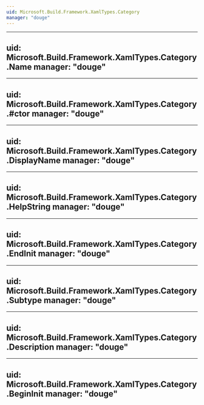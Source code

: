 ```yaml
---
uid: Microsoft.Build.Framework.XamlTypes.Category
manager: "douge"
---
```


---
uid: Microsoft.Build.Framework.XamlTypes.Category.Name
manager: "douge"
---

---
uid: Microsoft.Build.Framework.XamlTypes.Category.#ctor
manager: "douge"
---

---
uid: Microsoft.Build.Framework.XamlTypes.Category.DisplayName
manager: "douge"
---

---
uid: Microsoft.Build.Framework.XamlTypes.Category.HelpString
manager: "douge"
---

---
uid: Microsoft.Build.Framework.XamlTypes.Category.EndInit
manager: "douge"
---

---
uid: Microsoft.Build.Framework.XamlTypes.Category.Subtype
manager: "douge"
---

---
uid: Microsoft.Build.Framework.XamlTypes.Category.Description
manager: "douge"
---

---
uid: Microsoft.Build.Framework.XamlTypes.Category.BeginInit
manager: "douge"
---
